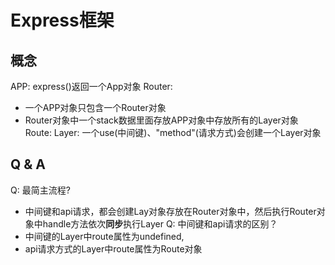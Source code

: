 # Express框架

## 概念
APP: express()返回一个App对象
Router:   
-  一个APP对象只包含一个Router对象
-  Router对象中一个stack数据里面存放APP对象中存放所有的Layer对象
Route:
Layer: 一个use(中间键)、"method"(请求方式)会创建一个Layer对象

## Q & A
Q: 最简主流程?
- 中间键和api请求，都会创建Lay对象存放在Router对象中，然后执行Router对象中handle方法依次**同步**执行Layer
Q: 中间键和api请求的区别？
- 中间键的Layer中route属性为undefined, 
- api请求方式的Layer中route属性为Route对象
